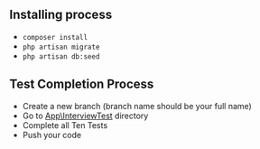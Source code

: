 

## Installing process

- ```composer install ```
- ```php artisan migrate ```
- ```php artisan db:seed ```

## Test Completion Process
 - Create a new branch (branch name should be your full name)
 - Go to <u>App\InterviewTest</u> directory
 - Complete all Ten Tests
 - Push your code
